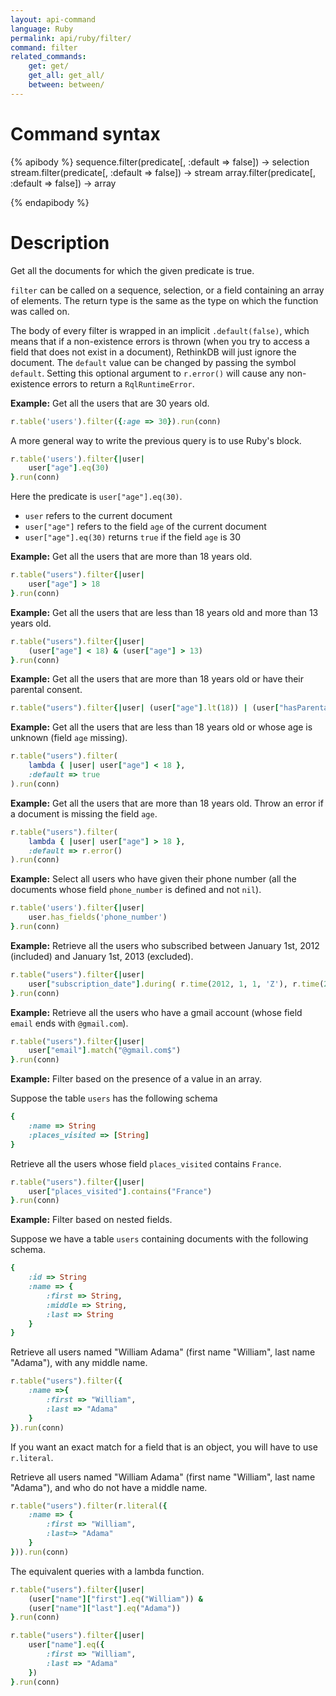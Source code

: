 ```yaml
---
layout: api-command
language: Ruby
permalink: api/ruby/filter/
command: filter
related_commands:
    get: get/
    get_all: get_all/
    between: between/
---
```



# Command syntax #

{% apibody %}
sequence.filter(predicate[, :default => false]) &rarr; selection
stream.filter(predicate[, :default => false]) &rarr; stream
array.filter(predicate[, :default => false]) &rarr; array

{% endapibody %}

# Description #

Get all the documents for which the given predicate is true.

`filter` can be called on a sequence, selection, or a field containing an array of
elements. The return type is the same as the type on which the function was called on.

The body of every filter is wrapped in an implicit `.default(false)`, which means that
if a non-existence errors is thrown (when you try to access a field that does not exist
in a document), RethinkDB will just ignore the document.
The `default` value can be changed by passing the symbol `default`.
Setting this optional argument to `r.error()` will cause any non-existence errors to
return a `RqlRuntimeError`.


__Example:__ Get all the users that are 30 years old.

```rb
r.table('users').filter({:age => 30}).run(conn)
```

A more general way to write the previous query is to use Ruby's block.

```rb
r.table('users').filter{|user|
    user["age"].eq(30)
}.run(conn)
```

Here the predicate is `user["age"].eq(30)`.

- `user` refers to the current document
- `user["age"]` refers to the field `age` of the current document
- `user["age"].eq(30)` returns `true` if the field `age` is 30



__Example:__ Get all the users that are more than 18 years old.

```rb
r.table("users").filter{|user|
    user["age"] > 18
}.run(conn)
```

__Example:__ Get all the users that are less than 18 years old and more than 13 years old.

```rb
r.table("users").filter{|user|
    (user["age"] < 18) & (user["age"] > 13)
}.run(conn)
```


__Example:__ Get all the users that are more than 18 years old or have their parental consent.

```rb
r.table("users").filter{|user| (user["age"].lt(18)) | (user["hasParentalConsent"])}.run(conn)
```


__Example:__ Get all the users that are less than 18 years old or whose age is unknown
(field `age` missing).

```rb
r.table("users").filter(
    lambda { |user| user["age"] < 18 },
    :default => true
).run(conn)
```

__Example:__ Get all the users that are more than 18 years old. Throw an error if a
document is missing the field `age`.

```rb
r.table("users").filter(
    lambda { |user| user["age"] > 18 },
    :default => r.error()
).run(conn)
```


__Example:__ Select all users who have given their phone number (all the documents
whose field `phone_number` is defined and not `nil`).

```rb
r.table('users').filter{|user|
    user.has_fields('phone_number')
}.run(conn)
```

__Example:__ Retrieve all the users who subscribed between January 1st, 2012
(included) and January 1st, 2013 (excluded).

```rb
r.table("users").filter{|user|
    user["subscription_date"].during( r.time(2012, 1, 1, 'Z'), r.time(2013, 1, 1, 'Z') )
}.run(conn)
```


__Example:__ Retrieve all the users who have a gmail account (whose field `email` ends
with `@gmail.com`).


```rb
r.table("users").filter{|user|
    user["email"].match("@gmail.com$")
}.run(conn)
```

__Example:__ Filter based on the presence of a value in an array.

Suppose the table `users` has the following schema

```rb
{
    :name => String
    :places_visited => [String]
}
```

Retrieve all the users whose field `places_visited` contains `France`.

```rb
r.table("users").filter{|user|
    user["places_visited"].contains("France")
}.run(conn)
```

__Example:__ Filter based on nested fields.

Suppose we have a table `users` containing documents with the following schema.

```rb
{
    :id => String
    :name => {
        :first => String,
        :middle => String,
        :last => String
    }
}
```

Retrieve all users named "William Adama" (first name "William", last name
"Adama"), with any middle name.


```rb
r.table("users").filter({
    :name =>{
        :first => "William",
        :last => "Adama"
    }
}).run(conn)
```

If you want an exact match for a field that is an object, you will have to use `r.literal`.

Retrieve all users named "William Adama" (first name "William", last name
"Adama"), and who do not have a middle name.

```rb
r.table("users").filter(r.literal({
    :name => {
        :first => "William",
        :last=> "Adama"
    }
})).run(conn)
```


The equivalent queries with a lambda function.

```rb
r.table("users").filter{|user|
    (user["name"]["first"].eq("William")) &
    (user["name"]["last"].eq("Adama"))
}.run(conn)
```

```rb
r.table("users").filter{|user|
    user["name"].eq({
        :first => "William",
        :last => "Adama"
    })
}.run(conn)
```
